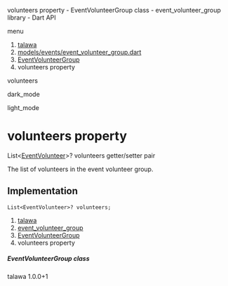 




volunteers property - EventVolunteerGroup class - event\_volunteer\_group library - Dart API







menu

1. [talawa](../../index.html)
2. [models/events/event\_volunteer\_group.dart](../../models_events_event_volunteer_group/models_events_event_volunteer_group-library.html)
3. [EventVolunteerGroup](../../models_events_event_volunteer_group/EventVolunteerGroup-class.html)
4. volunteers property

volunteers


dark\_mode

light\_mode




# volunteers property


List<[EventVolunteer](../../models_events_event_volunteer/EventVolunteer-class.html)>?
volunteers
getter/setter pair

The list of volunteers in the event volunteer group.


## Implementation

```
List<EventVolunteer>? volunteers;
```

 


1. [talawa](../../index.html)
2. [event\_volunteer\_group](../../models_events_event_volunteer_group/models_events_event_volunteer_group-library.html)
3. [EventVolunteerGroup](../../models_events_event_volunteer_group/EventVolunteerGroup-class.html)
4. volunteers property

##### EventVolunteerGroup class





talawa
1.0.0+1






